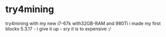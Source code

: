 # try4mining
try4mining with my new i7-67k with32GB-RAM and 980Ti
i made my first blocks
5.3.17 - i give it up - sry it is to expensive :/
